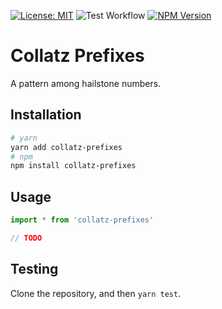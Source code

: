 [![License: MIT](https://img.shields.io/badge/license-MIT-yellow.svg)](https://opensource.org/licenses/MIT)
![Test Workflow](https://github.com/erhant/collatz-prefixes/actions/workflows/test.yml/badge.svg?branch=master)
[![NPM Version](https://img.shields.io/npm/v/collatz-prefixes?logo=npm)](https://www.npmjs.com/package/collatz-prefixes)

# Collatz Prefixes

A pattern among hailstone numbers.

## Installation

```bash
# yarn
yarn add collatz-prefixes
# npm
npm install collatz-prefixes
```

## Usage

```ts
import * from 'collatz-prefixes'

// TODO
```

## Testing

Clone the repository, and then `yarn test`.
